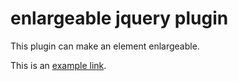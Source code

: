 enlargeable jquery plugin
===========

This plugin can make an element enlargeable.

This is an [example link](http://jsfiddle.net/popallo/fwVwJ/8/).
